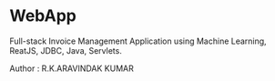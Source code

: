 # WebApp
Full-stack Invoice Management Application using Machine Learning, ReatJS, JDBC, Java, Servlets.

Author : R.K.ARAVINDAK KUMAR
